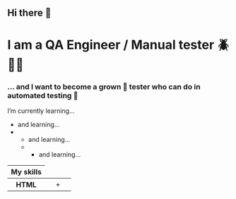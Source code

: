 ## Hi there 👋
<h1 background="lightblue">I am a QA Engineer / Manual tester 🪲🔨🐥</h1>

<h3>... and I want to become a grown 🥸 tester who can do in automated testing 🥋</h3>

<p>I’m currently learning...</p>

<ul>
  <li>and learning...</li>
  <li>
    <ul>
      <li>and learning...</li>
      <li>
        <ul>
          <li>and learning...</li>
        </ul>
      </li>
    </ul>
  </li>
</ul>

<table>
  <thead>
    <tr>
      <th>My skills</th>
    </tr>
  </thead>
  <tbody>
    <tr>
      <th>HTML</th>
      <td></td>
      <td>+</td>
      <td></td>
    </tr>
  </tbody>
</table>
<!--
**Panteley3Z/Panteley3Z** is a ✨ _special_ ✨ repository because its `README.md` (this file) appears on your GitHub profile.

Here are some ideas to get you started:

- 🔭 I’m currently working on ...
- 🌱 I’m currently learning ...
- 👯 I’m looking to collaborate on ...
- 🤔 I’m looking for help with ...
- 💬 Ask me about ...
- 📫 How to reach me: ...
- 😄 Pronouns: ...
- ⚡ Fun fact: ...
-->
